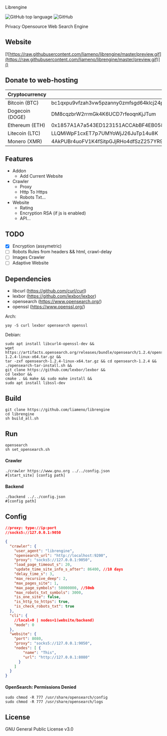 Librengine

![GitHub top language](https://img.shields.io/github/languages/top/liameno/librengine) ![GitHub](https://img.shields.io/github/license/liameno/librengine)

Privacy Opensource Web Search Engine
## Website
[![https://raw.githubusercontent.com/liameno/librengine/master/preview.gif](https://raw.githubusercontent.com/liameno/librengine/master/preview.gif)]()
## Donate to web-hosting
| Cryptocurrency | Address |
| --- | --- |
| Bitcoin (BTC) | bc1qxpu9vfzah3vw5pzanny0zmfsgd64klcj24pa8x |
| Dogecoin (DOGE) | DM8cqzbrW2rrmGk4K6UCD7rfeoqnKjJTum |
| Ethereum (ETH)| 0x1857A1A7a543ED123151ACCAbBF4EB058741e614 |
| Litecoin (LTC) | LLQMiWpF1cxET7p7UMYoWjJ26JuTp14u8K |
| Monero (XMR) | 4AkPUBr4uoFV1K4fSitpGJjRHo4dfSzZ257YR9HxiQi3DvmgLW1rteRQfRRCFYytKugcygfHAvvJu3Tt96mSoVUE6JKJDZL |
## Features
-  Addon
	-  Add Current Website
-  Crawler
	-  Proxy
	-  Http To Https
	-  Robots Txt...
-  Website
	-  Rating
	-  Encryption RSA (if js is enabled)
	-  API...

## TODO
- [x] Encryption (assymetric)
- [ ] Robots Rules from headers && html, crawl-delay
- [ ] Images Crawler
- [ ] Adaptive Website

## Dependencies
- libcurl 	(https://github.com/curl/curl)
- lexbor	(https://github.com/lexbor/lexbor)
- opensearch	(https://www.opensearch.org/)
- openssl 	(https://www.openssl.org/)

Arch: 
```shell
yay -S curl lexbor opensearch openssl
```
Debian: 
```shell
sudo apt install libcurl4-openssl-dev &&
wget https://artifacts.opensearch.org/releases/bundle/opensearch/1.2.4/opensearch-1.2.4-linux-x64.tar.gz &&
tar -zxf opensearch-1.2.4-linux-x64.tar.gz && cd opensearch-1.2.4 && 
./opensearch-tar-install.sh &&
git clone https://github.com/lexbor/lexbor && 
cd lexbor &&
cmake . && make && sudo make install &&
sudo apt install libssl-dev
```
## Build
```shell
git clone https://github.com/liameno/librengine
cd librengine
sh build_all.sh
```
## Run
```shell
opensearch
sh set_opensearch.sh
```
#### Crawler
```shell
./crawler https://www.gnu.org ../../config.json
#[start_site] [config path]
```
#### Backend
```shell
./backend ../../config.json
#[config path]
```
## Config 
```json
//proxy: type://ip:port
//socks5://127.0.0.1:9050

{
  "crawler": {
    "user_agent": "librengine",
    "opensearch_url": "http://localhost:9200",
    "proxy": "socks5://127.0.0.1:9050",
    "load_page_timeout_s": 20,
    "update_time_site_info_s_after": 86400, //10 days
    "delay_time_s": 3, 
    "max_recursive_deep": 2,
    "max_pages_site": 1,
    "max_page_symbols": 50000000, //50mb
    "max_robots_txt_symbols": 3000,
    "is_one_site": false,
    "is_http_to_https": true,
    "is_check_robots_txt": true
  },
  "cli": {
    //local=0 | nodes=1(website/backend)
    "mode": 0
  },
  "website": {
    "port": 8080,
    "proxy": "socks5://127.0.0.1:9050",
    "nodes": [ {
        "name": "This",
        "url": "http://127.0.0.1:8080"
      }
    ]
  }
}
```

#### OpenSearch: Permissions Denied

```shell
sudo chmod -R 777 /usr/share/opensearch/config
sudo chmod -R 777 /usr/share/opensearch/logs
```

## License
GNU General Public License v3.0
